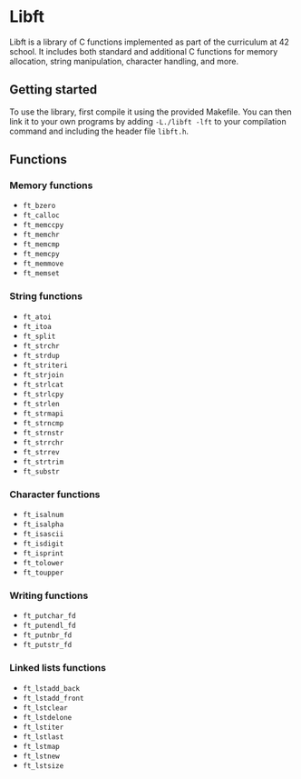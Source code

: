 # Libft
Libft is a library of C functions implemented as part of the curriculum at 42 school. It includes both standard and additional C functions for memory allocation, string manipulation, character handling, and more.

## Getting started
To use the library, first compile it using the provided Makefile. You can then link it to your own programs by adding `-L./libft -lft` to your compilation command and  including the header file `libft.h`.

## Functions

### Memory functions

- `ft_bzero`
- `ft_calloc`
- `ft_memccpy`
- `ft_memchr`
- `ft_memcmp`
- `ft_memcpy`
- `ft_memmove`
- `ft_memset`

### String functions

- `ft_atoi`
- `ft_itoa`
- `ft_split`
- `ft_strchr`
- `ft_strdup`
- `ft_striteri`
- `ft_strjoin`
- `ft_strlcat`
- `ft_strlcpy`
- `ft_strlen`
- `ft_strmapi`
- `ft_strncmp`
- `ft_strnstr`
- `ft_strrchr`
- `ft_strrev`
- `ft_strtrim`
- `ft_substr`

### Character functions

- `ft_isalnum`
- `ft_isalpha`
- `ft_isascii`
- `ft_isdigit`
- `ft_isprint`
- `ft_tolower`
- `ft_toupper`

### Writing functions

- `ft_putchar_fd`
- `ft_putendl_fd`
- `ft_putnbr_fd`
- `ft_putstr_fd`

### Linked lists functions
- `ft_lstadd_back`
- `ft_lstadd_front`
- `ft_lstclear`
- `ft_lstdelone`
- `ft_lstiter`
- `ft_lstlast`
- `ft_lstmap`
- `ft_lstnew`
- `ft_lstsize`
